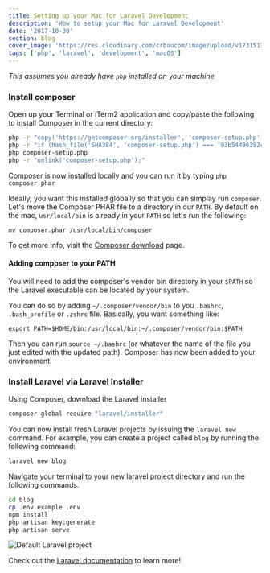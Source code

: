 ```yaml
---
title: Setting up your Mac for Laravel Development
description: 'How to setup your Mac for Laravel Development'
date: '2017-10-30'
section: blog
cover_image: 'https://res.cloudinary.com/crbaucom/image/upload/v1731513044/crbaucom-images/laravel-banner.png'
tags: ['php', 'laravel', 'development', 'macOS']
---
```


_This assumes you already have `php` installed on your machine_

### Install composer

Open up your Terminal or iTerm2 application and copy/paste the following to install Composer in the current directory:

```bash
php -r "copy('https://getcomposer.org/installer', 'composer-setup.php');"
php -r "if (hash_file('SHA384', 'composer-setup.php') === '93b54496392c062774670ac18b134c3b3a95e5a5e5c8f1a9f115f203b75bf9a129d5daa8ba6a13e2cc8a1da0806388a8') { echo 'Installer verified'; } else { echo 'Installer corrupt'; unlink('composer-setup.php'); } echo PHP_EOL;"
php composer-setup.php
php -r "unlink('composer-setup.php');"
```

Composer is now installed locally and you can run it by typing `php composer.phar`

Ideally, you want this installed globally so that you can simplay run `composer`. Let's move the Composer PHAR file to a directory in our `PATH`. By default on the mac, `usr/local/bin` is already in your `PATH` so let's run the following:

```
mv composer.phar /usr/local/bin/composer
```

To get more info, visit the [Composer download][composer_link] page.

#### Adding composer to your PATH

You will need to add the composer's vendor bin directory in your `$PATH` so the Laravel executable can be located by your system.

You can do so by adding
`~/.composer/vendor/bin` to you `.bashrc`, `.bash_profile` or `.zshrc` file. Basically, you want something like:

```
export PATH=$HOME/bin:/usr/local/bin:~/.composer/vendor/bin:$PATH
```

Then you can run `source ~/.bashrc` (or whatever the name of the file you just edited with the updated path). Composer has now been added to your environment!

### Install Laravel via Laravel Installer

Using Composer, download the Laravel installer

```bash
composer global require "laravel/installer"
```

You can now install fresh Laravel projects by issuing the `laravel new` command. For example, you can create a project called `blog` by running the following command:

```bash
laravel new blog
```

Navigate your terminal to your new laravel project directory and run the following commands.

```bash
cd blog
cp .env.example .env
npm install
php artisan key:generate
php artisan serve
```

![Default Laravel project](https://res.cloudinary.com/crbaucom/image/upload/v1731513043/crbaucom-images/laravel-mac.png)

Check out the [Laravel documentation][laravel_docs] to learn more!

[composer_link]: https://getcomposer.org/download/>
[laravel_docs]: https://laravel.com/docs/5.7
